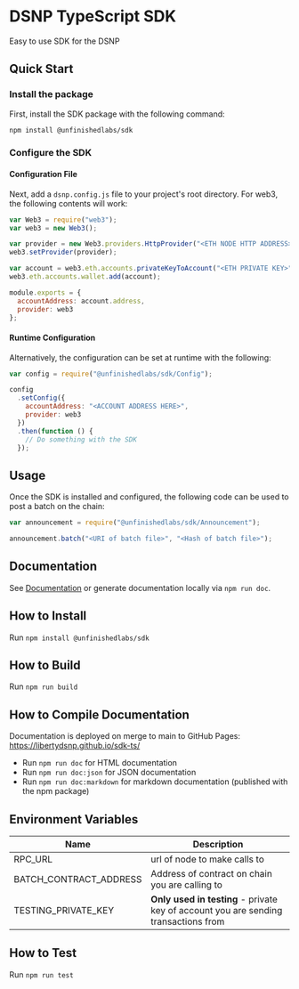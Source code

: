 # DSNP TypeScript SDK

Easy to use SDK for the DSNP

## Quick Start

### Install the package

First, install the SDK package with the following command:

```bash
npm install @unfinishedlabs/sdk
```

### Configure the SDK

#### Configuration File

Next, add a `dsnp.config.js` file to your project's root directory. For web3, the following contents will work:

```js
var Web3 = require("web3");
var web3 = new Web3();

var provider = new Web3.providers.HttpProvider("<ETH NODE HTTP ADDRESS>");
web3.setProvider(provider);

var account = web3.eth.accounts.privateKeyToAccount("<ETH PRIVATE KEY>");
web3.eth.accounts.wallet.add(account);

module.exports = {
  accountAddress: account.address,
  provider: web3
};
```

#### Runtime Configuration

Alternatively, the configuration can be set at runtime with the following:

```js
var config = require("@unfinishedlabs/sdk/Config");

config
  .setConfig({
    accountAddress: "<ACCOUNT ADDRESS HERE>",
    provider: web3
  })
  .then(function () {
    // Do something with the SDK
  });
```

## Usage

Once the SDK is installed and configured, the following code can be used to post a batch on the chain:

```js
var announcement = require("@unfinishedlabs/sdk/Announcement");

announcement.batch("<URI of batch file>", "<Hash of batch file>");
```

## Documentation

See [Documentation](https://libertydsnp.github.io/sdk-ts/) or generate documentation locally via `npm run doc`.

## How to Install

Run `npm install @unfinishedlabs/sdk`

## How to Build

Run `npm run build`

## How to Compile Documentation

Documentation is deployed on merge to main to GitHub Pages: https://libertydsnp.github.io/sdk-ts/

- Run `npm run doc` for HTML documentation
- Run `npm run doc:json` for JSON documentation
- Run `npm run doc:markdown` for markdown documentation (published with the npm package)

## Environment Variables

| Name                   | Description                                                                         |
| ---------------------- | ----------------------------------------------------------------------------------- |
| RPC_URL                | url of node to make calls to                                                        |
| BATCH_CONTRACT_ADDRESS | Address of contract on chain you are calling to                                     |
| TESTING_PRIVATE_KEY    | **Only used in testing** - private key of account you are sending transactions from |

## How to Test

Run `npm run test`
